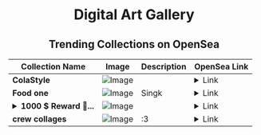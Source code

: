 <div align="center">

# Digital Art Gallery

## Trending Collections on OpenSea

| Collection Name                       | Image                                                                                     | Description                       | OpenSea Link                                                                                          |
|---------------------------------------|-------------------------------------------------------------------------------------------|-----------------------------------|--------------------------------------------------------------------------------------------------------|
| **ColaStyle** | ![Image](https://i.seadn.io/s/raw/files/6ae8f14707d6b34a6fd379473beaa87b.png?w=500&auto=format?w=200&auto=format) |  | <details><summary>Link</summary>[ColaStyle](https://opensea.io/collection/colastyle)</details> |
| **Food one** | ![Image](https://i.seadn.io/s/raw/files/ce6f049ac5566a96549e1640c38ac17c.jpg?w=500&auto=format?w=200&auto=format) | Singk | <details><summary>Link</summary>[Food one](https://opensea.io/collection/food-one)</details> |
| **<details><summary>1000 $ Reward 🎁...</summary>1000 $ Reward 🎁 [#413]</details>** | ![Image](https://i.seadn.io/s/raw/files/a594125deaa44edcaa85047073dd9f3c.png?w=500&auto=format?w=200&auto=format) |  | <details><summary>Link</summary>[1000 $ Reward 🎁 [#413]](https://opensea.io/collection/1000-reward-413-1)</details> |
| **crew collages** | ![Image](https://i.seadn.io/s/raw/files/6e500cd02900d181812c966d2514cca9.png?w=500&auto=format?w=200&auto=format) | :3 | <details><summary>Link</summary>[crew collages](https://opensea.io/collection/crew-collages)</details> |

</div>